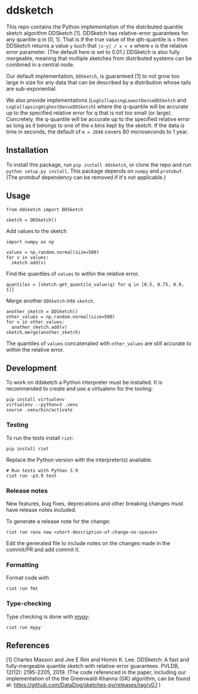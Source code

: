 # ddsketch

This repo contains the Python implementation of the distributed quantile sketch
algorithm DDSketch [1]. DDSketch has relative-error guarantees for any quantile
q in [0, 1]. That is if the true value of the qth-quantile is `x` then DDSketch
returns a value `y` such that `|x-y| / x < e` where `e` is the relative error
parameter. (The default here is set to 0.01.)  DDSketch is also fully mergeable,
meaning that multiple sketches from distributed systems can be combined in a
central node.

Our default implementation, `DDSketch`, is guaranteed [1] to not grow too large
in size for any data that can be described by a distribution whose tails are
sub-exponential.

We also provide implementations (`LogCollapsingLowestDenseDDSketch` and
`LogCollapsingHighestDenseDDSketch`) where the q-quantile will be accurate up to
the specified relative error for q that is not too small (or large). Concretely,
the q-quantile will be accurate up to the specified relative error as long as it
belongs to one of the `m` bins kept by the sketch.  If the data is time in
seconds, the default of `m = 2048` covers 80 microseconds to 1 year.

## Installation

To install this package, run `pip install ddsketch`, or clone the repo and run
`python setup.py install`. This package depends on `numpy` and `protobuf`. (The
protobuf dependency can be removed if it's not applicable.)

## Usage
```
from ddsketch import DDSketch

sketch = DDSketch()
```
Add values to the sketch
```
import numpy as np

values = np.random.normal(size=500)
for v in values:
  sketch.add(v)
```
Find the quantiles of `values` to within the relative error.
```
quantiles = [sketch.get_quantile_value(q) for q in [0.5, 0.75, 0.9, 1]]
```
Merge another `DDSketch` into `sketch`.
```
another_sketch = DDSketch()
other_values = np.random.normal(size=500)
for v in other_values:
  another_sketch.add(v)
sketch.merge(another_sketch)
```
The quantiles of `values` concatenated with `other_values` are still accurate to within the relative error.

## Development

To work on ddsketch a Python interpreter must be installed. It is recommended
to create and use a virtualenv for the tooling:

    pip install virtualenv
    virtualenv --python=3 .venv
    source .venv/bin/activate


### Testing

To run the tests install `riot`:

    pip install riot

Replace the Python version with the interpreter(s) available.

    # Run tests with Python 3.9
    riot run -p3.9 test

### Release notes

New features, bug fixes, deprecations and other breaking changes must have
release notes included.

To generate a release note for the change:

    riot run reno new <short-description-of-change-no-spaces>

Edit the generated file to include notes on the changes made in the commit/PR
and add commit it.


### Formatting

Format code with

    riot run fmt


### Type-checking

Type checking is done with [mypy](http://mypy-lang.org/):

    riot run mypy


## References
[1] Charles Masson and Jee E Rim and Homin K. Lee. DDSketch: A fast and fully-mergeable quantile sketch with relative-error guarantees. PVLDB, 12(12): 2195-2205, 2019. (The code referenced in the paper, including our implementation of the the Greenwald-Khanna (GK) algorithm, can be found at: https://github.com/DataDog/sketches-py/releases/tag/v0.1 )
